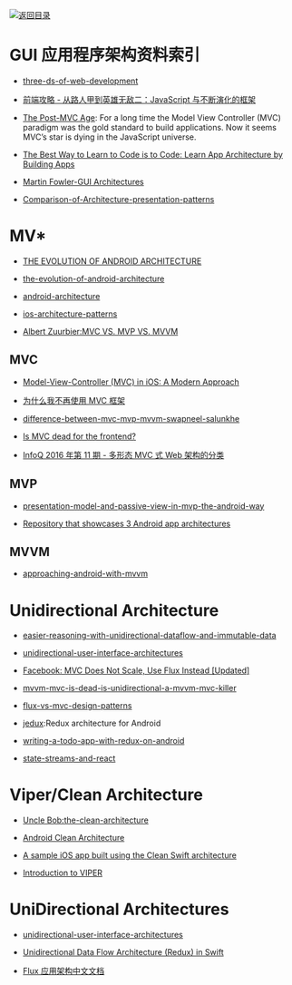 [![返回目录](https://user-images.githubusercontent.com/5803001/38079637-ff0abcf0-3371-11e8-9b76-ad651620afc7.jpg)](https://github.com/wx-chevalier/Awesome-Lists)

# GUI 应用程序架构资料索引

* [three-ds-of-web-development](http://developer.telerik.com/featured/three-ds-of-web-development-1-declarative-vs-imperative/)

* [前端攻略 - 从路人甲到英雄无敌二：JavaScript 与不断演化的框架](https://segmentfault.com/a/1190000005353213#articleHeader9)

* [The Post-MVC Age](https://realm.io/news/the-post-mvc-age/): For a long time the Model View Controller (MVC) paradigm was the gold standard to build applications. Now it seems MVC’s star is dying in the JavaScript universe.

* [The Best Way to Learn to Code is to Code: Learn App Architecture by Building Apps](https://medium.com/javascript-scene/the-best-way-to-learn-to-code-is-to-code-learn-app-architecture-by-building-apps-7ec029db6e00#.cqmawrsoj)

* [Martin Fowler-GUI Architectures](http://martinfowler.com/eaaDev/uiArchs.html)

* [Comparison-of-Architecture-presentation-patterns](http://www.codeproject.com/Articles/66585/Comparison-of-Architecture-presentation-patterns-M)

# MV\*

* [THE EVOLUTION OF ANDROID ARCHITECTURE](http://zserge.com/blog/android-mvp-mvvm-redux-history.html)

* [the-evolution-of-android-architecture](https://medium.com/@trikita/the-evolution-of-android-architecture-6c6f04fc1927#.uuk4iuh9e)

- [android-architecture](https://medium.com/android-news/android-architecture-2f12e1c7d4db#.vzmxahsi0)

* [ios-architecture-patterns](https://medium.com/ios-os-x-development/ios-architecture-patterns-ecba4c38de52#.iy9umjlqa)

* [Albert Zuurbier:MVC VS. MVP VS. MVVM](http://www.albertzuurbier.com/index.php/programming/84-mvc-vs-mvp-vs-mvvm)

## MVC

* [Model-View-Controller (MVC) in iOS: A Modern Approach](https://www.raywenderlich.com/132662/mvc-in-ios-a-modern-approach)

- [为什么我不再使用 MVC 框架](http://www.infoq.com/cn/articles/no-more-mvc-frameworks)

- [difference-between-mvc-mvp-mvvm-swapneel-salunkhe](https://www.linkedin.com/pulse/difference-between-mvc-mvp-mvvm-swapneel-salunkhe)

- [Is MVC dead for the frontend?](https://medium.com/@alexnm/is-mvc-dead-for-the-frontend-35b4d1fe39ec#.ez5efmi0b)

- [InfoQ 2016 年第 11 期 - 多形态 MVC 式 Web 架构的分类](https://parg.co/UpB)

## MVP

* [presentation-model-and-passive-view-in-mvp-the-android-way](https://medium.com/@andrzejchm/presentation-model-and-passive-view-in-mvp-the-android-way-fdba56a35b1e#.tgz1fwb6y)

* [Repository that showcases 3 Android app architectures](https://github.com/ivacf/archi)

## MVVM

* [approaching-android-with-mvvm](https://labs.ribot.co.uk/approaching-android-with-mvvm-8ceec02d5442#.lmbtfveih)

# Unidirectional Architecture

* [easier-reasoning-with-unidirectional-dataflow-and-immutable-data](https://open.bekk.no/easier-reasoning-with-unidirectional-dataflow-and-immutable-data)

- [unidirectional-user-interface-architectures](http://staltz.com/unidirectional-user-interface-architectures.html)

* [Facebook: MVC Does Not Scale, Use Flux Instead [Updated]](https://www.infoq.com/news/2014/05/facebook-mvc-flux)

* [mvvm-mvc-is-dead-is-unidirectional-a-mvvm-mvc-killer](http://www.michaelridland.com/xamarin/mvvm-mvc-is-dead-is-unidirectional-a-mvvm-mvc-killer/)

* [flux-vs-mvc-design-patterns](https://medium.com/hacking-and-gonzo/flux-vs-mvc-design-patterns-57b28c0f71b7#.p0h9ih5zj)

* [jedux](https://github.com/trikita/jedux):Redux architecture for Android

* [writing-a-todo-app-with-redux-on-android](https://medium.com/@trikita/writing-a-todo-app-with-redux-on-android-5de31cfbdb4f#.tku4k1n0o)

* [state-streams-and-react](https://medium.com/@markusctz/state-streams-and-react-7921e3c376a4#.dtrx0ep4j)

# Viper/Clean Architecture

* [Uncle Bob:the-clean-architecture](https://blog.8thlight.com/uncle-bob/2012/08/13/the-clean-architecture.html)

* [Android Clean Architecture](http://luboganev.github.io/blog/clean-architecture-pt1/)

* [A sample iOS app built using the Clean Swift architecture](https://github.com/Clean-Swift/CleanStore)

* [Introduction to VIPER](http://mutualmobile.github.io/blog/2013/12/04/viper-introduction/)

# UniDirectional Architectures

* [unidirectional-user-interface-architectures](http://staltz.com/unidirectional-user-interface-architectures.html)

* [Unidirectional Data Flow Architecture (Redux) in Swift](https://medium.com/swift-programming/unidirectional-data-flow-architecture-redux-in-swift-6fa2ed5c3c76?source=reading_list---redux------3-4--------)

- [Flux 应用架构中文文档](http://reactjs.cn/react/docs/flux-overview.html)
